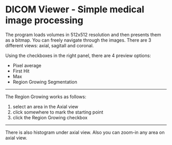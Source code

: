 # DICOM Viewer - Simple medical image processing

The program loads volumes in 512x512 resolution and then presents them as a bitmap. You can freely navigate through the images. 
There are 3 different views: axial, sagitall and coronal.

Using the checkboxes in the right panel, there are 4 preview options:
* Pixel average
* First Hit
* Max
* Region Growing Segmentation

---

The Region Growing works as follows:

1. select an area in the Axial view
2. click somewhere to mark the starting point
3. click the Region Growing checkbox

---

There is also histogram under axial view.
Also you can zoom-in any area on axial view.
